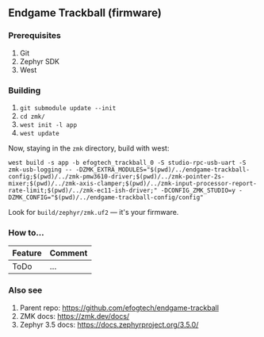 ## Endgame Trackball (firmware)

### Prerequisites
1. Git
2. Zephyr SDK
3. West

### Building
1. `git submodule update --init`
2. `cd zmk/` 
3. `west init -l app`
4. `west update`

Now, staying in the `zmk` directory, build with west:
```shell
west build -s app -b efogtech_trackball_0 -S studio-rpc-usb-uart -S zmk-usb-logging -- -DZMK_EXTRA_MODULES="$(pwd)/../endgame-trackball-config;$(pwd)/../zmk-pmw3610-driver;$(pwd)/../zmk-pointer-2s-mixer;$(pwd)/../zmk-axis-clamper;$(pwd)/../zmk-input-processor-report-rate-limit;$(pwd)/../zmk-ec11-ish-driver;" -DCONFIG_ZMK_STUDIO=y -DZMK_CONFIG="$(pwd)/../endgame-trackball-config/config"
```

Look for `build/zephyr/zmk.uf2` — it's your firmware.

### How to…

| Feature             | Comment                                                                                                                                                                                                           |
|---------------------|-------------------------------------------------------------------------------------------------------------------------------------------------------------------------------------------------------------------|
| ToDo                | …                                                                                                                                                                                                                 |


### Also see
1. Parent repo: https://github.com/efogtech/endgame-trackball
2. ZMK docs: https://zmk.dev/docs/
3. Zephyr 3.5 docs: https://docs.zephyrproject.org/3.5.0/

